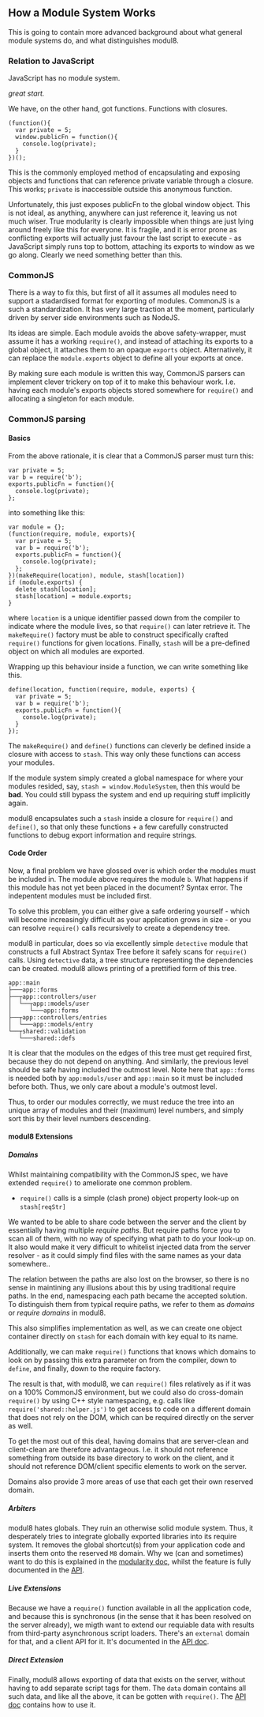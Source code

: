 ## How a Module System Works

This is going to contain more advanced background about what general module systems do, and what
distinguishes modul8.

### Relation to JavaScript

JavaScript has no module system.

_great start._

We have, on the other hand, got functions. Functions with closures.

    (function(){
      var private = 5;
      window.publicFn = function(){
        console.log(private);
      }
    })();

This is the commonly employed method of encapsulating and exposing objects and functions that can reference private variable through a closure.
This works; `private` is inaccessible outside this anonymous function.

Unfortunately, this just exposes publicFn to the global window object. This is not ideal, as anything, anywhere can just reference it, leaving
us not much wiser. True modularity is clearly impossible when things are just lying around freely like this for everyone. It is fragile, and
it is error prone as conflicting exports will actually just favour the last script to execute - as JavaScript simply runs top to bottom, attaching its
exports to window as we go along. Clearly we need something better than this.

### CommonJS

There is a way to fix this, but first of all it assumes all modules need to support a stadardised format for exporting of modules.
CommonJS is a such a standardization. It has very large traction at the moment, particularly driven by server side environments such as NodeJS.

Its ideas are simple. Each module avoids the above safety-wrapper, must assume it has a working `require()`,
and instead of attaching its exports to a global object, it attaches them to an opaque `exports` object.
Alternatively, it can replace the `module.exports` object to define all your exports at once.

By making sure each module is written this way, CommonJS parsers can implement clever trickery on top of it to make this behaviour work.
I.e. having each module's exports objects stored somewhere for `require()` and allocating a singleton for each module.

### CommonJS parsing
#### Basics
From the above rationale, it is clear that a CommonJS parser must turn this:

    var private = 5;
    var b = require('b');
    exports.publicFn = function(){
      console.log(private);
    };

into something like this:

    var module = {};
    (function(require, module, exports){
      var private = 5;
      var b = require('b');
      exports.publicFn = function(){
        console.log(private);
      };
    })(makeRequire(location), module, stash[location])
    if (module.exports) {
      delete stash[location];
      stash[location] = module.exports;
    }

where `location` is a unique identifier passed down from the compiler to indicate where the module lives, so that `require()` can later retrieve it.
The `makeRequire()` factory must be able to construct specifically crafted `require()` functions for given locations.
Finally, `stash` will be a pre-defined object on which all modules are exported.

Wrapping up this behaviour inside a function, we can write something like this.

    define(location, function(require, module, exports) {
      var private = 5;
      var b = require('b');
      exports.publicFn = function(){
        console.log(private);
      }
    });

The `makeRequire()` and `define()` functions can cleverly be defined inside a closure with access to `stash`. This way only these functions can access your modules.

If the module system simply created a global namespace for where your modules resided, say, `stash = window.ModuleSystem`, then this would be **bad**.
You could still bypass the system and end up requiring stuff implicitly again.

modul8 encapsulates such a `stash` inside a closure for `require()` and `define()`, so that only these functions + a few carefully constructed functions to
debug export information and require strings.

#### Code Order
Now, a final problem we have glossed over is which order the modules must be included in. The module above requires the module `b`.
What happens if this module has not yet been placed in the document? Syntax error. The indepentent modules must be included first.

To solve this problem, you can either give a safe ordering yourself - which will become increasingly difficult as your application grows in size -
or you can resolve `require()` calls recursively to create a dependency tree.

modul8 in particular, does so via excellently simple `detective` module that constructs a full Abstract Syntax Tree before it safely scans for `require()` calls.
Using `detective` data, a tree structure representing the dependencies can be created. modul8 allows printing of a prettified form of this tree.

    app::main
    ├───app::forms
    ├──┬app::controllers/user
    │  └──┬app::models/user
    │     └───app::forms
    ├──┬app::controllers/entries
    │  └───app::models/entry
    └──┬shared::validation
       └───shared::defs

It is clear that the modules on the edges of this tree must get required first, because they do not depend on anything. And similarly,
the previous level should be safe having included the outmost level. Note here that `app::forms` is needed both by
`app:moduls/user` and `app::main` so it must be included before both. Thus, we only care about a module's outmost level.

Thus, to order our modules correctly, we must reduce the tree into an unique array of modules and their (maximum) level numbers,
and simply sort this by their level numbers descending.

#### modul8 Extensions
##### Domains
Whilst maintaining compatibility with the CommonJS spec, we have extended `require()` to ameliorate one common problem.

 - `require()` calls is a simple (clash prone) object property look-up on `stash[reqStr]`

We wanted to be able to share code between the server and the client by essentially having multiple _require paths_.
But require paths force you to scan all of them, with no way of specifying what path to do your look-up on. It also would
make it very difficult to whitelist injected data from the server resolver - as it could simply find files with the same names as your data somewhere..

The relation between the paths are also lost on the browser, so there is no sense in maintining any illusions about this by using traditional require paths.
In the end, namespacing each path became the accepted solution. To distinguish them from typical require paths, we refer to them as _domains_ or _require domains_
in modul8.

This also simplifies implementation as well, as we can create one object container directly on `stash` for each domain with key equal to its name.

Additionally, we can make `require()` functions that knows which domains to look on by passing this extra parameter on from the compiler,
down to `define`, and finally, down to the require factory.

The result is that, with modul8, we can `require()` files relatively as if it was on a 100% CommonJS environment,
but we could also do cross-domain `require()` by using C++ style namespacing, e.g. calls like `require('shared::helper.js')`
to get access to code on a different domain that does not rely on the DOM, which can be required directly on the server as well.

To get the most out of this deal, having domains that are server-clean and client-clean are therefore advantageous.
I.e. it should not reference something from outside its base directory to work on the client, and it should not reference DOM/client specific elements to work on the server.

Domains also provide 3 more areas of use that each get their own reserved domain.

##### Arbiters
modul8 hates globals. They ruin an otherwise solid module system. Thus, it desperately tries to integrate globally exported libraries into its require system.
It removes the global shortcut(s) from your application code and inserts them onto the reserved `M8` domain.
Why we (can and sometimes) want to do this is explained in the [modularity doc](modularity.html), whilst
the feature is fully documented in the [API](api.html).

##### Live Extensions
Because we have a `require()` function available in all the application code, and because this is synchronous (in the sense that it has been resolved on the server already),
we migth want to extend our requiable data with results from third-party asynchronous script loaders.
There's an `external` domain for that, and a client API for it. It's documented in the [API doc](api.html).

##### Direct Extension
Finally, modul8 allows exporting of data that exists on the server, without having to add separate script tags for them.
The `data` domain contains all such data, and like all the above, it can be gotten with `require()`. The [API doc](api.html) contains how to use it.
